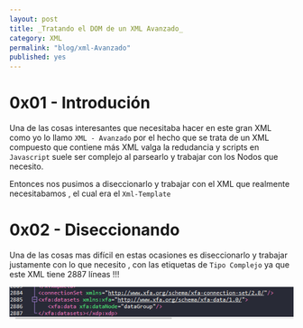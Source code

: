 ```yaml
---
layout: post
title: _Tratando el DOM de un XML Avanzado_
category: XML
permalink: "blog/xml-Avanzado"
published: yes
---
```


# 0x01 - Introdución

Una de las cosas interesantes que necesitaba hacer en este gran XML como yo lo llamo `XML - Avanzado` por el hecho que se trata de un XML compuesto que contiene más XML valga la redudancia y scripts en `Javascript` suele ser complejo al parsearlo y trabajar con los Nodos que necesito.

Entonces nos pusimos a diseccionarlo y trabajar con el XML que realmente necesitabamos , el cual era el `Xml-Template`


# 0x02 - Diseccionando

Una de las cosas mas difícil en estas ocasiones es diseccionarlo y trabajar justamente con lo que necesito , con las etiquetas de `Tipo Complejo` ya que este XML tiene 2887 líneas !!!

<img class="differenteSize65" src="/assets/img/xmlLineas.png" alt="LineasXml" style="margin:auto; display:block;">
